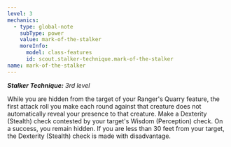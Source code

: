 ```yaml
---
level: 3
mechanics:
  - type: global-note
    subType: power
    value: mark-of-the-stalker
    moreInfo:
      model: class-features
      id: scout.stalker-technique.mark-of-the-stalker
name: mark-of-the-stalker
---
```

_**Stalker Technique:** 3rd level_
While you are hidden from the target of your Ranger's Quarry feature, the first attack roll you make each round against that creature does not automatically reveal your presence to that creature. Make a Dexterity (Stealth) check contested by your target's Wisdom (Perception) check. On a success, you remain hidden. If you are less than 30 feet from your target, the Dexterity (Stealth) check is made with disadvantage.